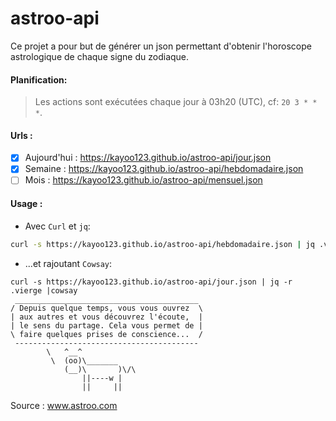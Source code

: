 # astroo-api

Ce projet a pour but de générer un json permettant d'obtenir l'horoscope astrologique de chaque signe du zodiaque.

#### Planification:
> Les actions sont exécutées chaque jour à 03h20 (UTC), cf: `20 3 * * *`.

#### Urls :
- [x] Aujourd'hui : https://kayoo123.github.io/astroo-api/jour.json
- [x] Semaine : https://kayoo123.github.io/astroo-api/hebdomadaire.json
- [ ] Mois : https://kayoo123.github.io/astroo-api/mensuel.json

#### Usage : 
- Avec `Curl` et `jq`:
```bash
curl -s https://kayoo123.github.io/astroo-api/hebdomadaire.json | jq .vierge[2]
```
- ...et rajoutant `Cowsay`:
```
curl -s https://kayoo123.github.io/astroo-api/jour.json | jq -r .vierge |cowsay
 _________________________________________
/ Depuis quelque temps, vous vous ouvrez  \
| aux autres et vous découvrez l'écoute,  |
| le sens du partage. Cela vous permet de |
\ faire quelques prises de conscience...  /
 -----------------------------------------
        \   ^__^
         \  (oo)\_______
            (__)\       )\/\
                ||----w |
                ||     ||
```
Source : www.astroo.com
